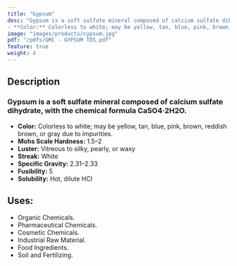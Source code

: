 ```yaml
---
title: "Gypsum"
desc: "Gypsum is a soft sulfate mineral composed of calcium sulfate dihydrate, with the chemical formula CaSO4·2H2O.
- **Color:** Colorless to white; may be yellow, tan, blue, pink, brown, reddish brown, or gray due to impurities."
image: "images/products/cypsum.jpg"
pdf: "/pdfs/GMC - GYPSUM TDS.pdf"
feature: true
weight: 4
---
```


## Description
### Gypsum is a soft sulfate mineral composed of calcium sulfate dihydrate, with the chemical formula CaSO4·2H2O.
- **Color:** Colorless to white; may be yellow, tan, blue, pink, brown, reddish brown, or gray due to impurities.
- **Mohs Scale Hardness:** 1.5–2
- **Luster:** Vitreous to silky, pearly, or waxy
- **Streak:** White
- **Specific Gravity:** 2.31–2.33
- **Fusibility:** 5
- **Solubility:** Hot, dilute HCl

## Uses:
- Organic Chemicals.
- Pharmaceutical Chemicals.
- Cosmetic Chemicals.
- Industrial Raw Material.
- Food Ingredients.
- Soil and Fertilizing.
